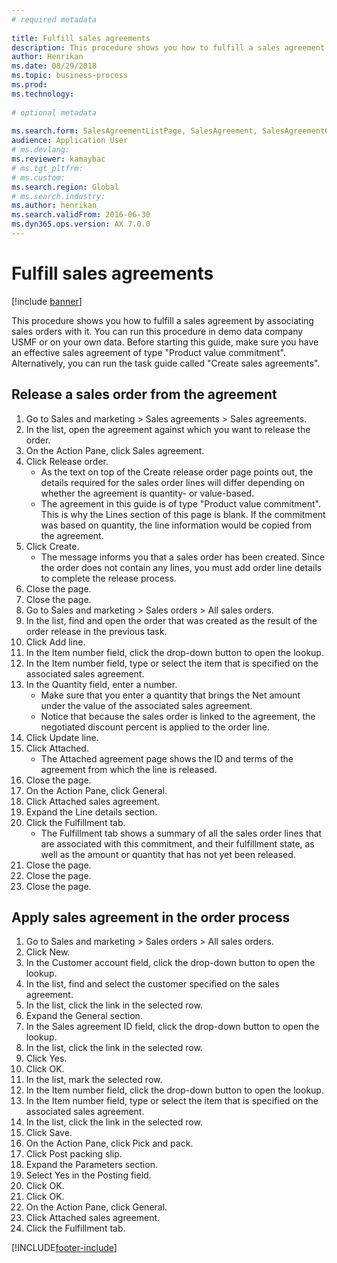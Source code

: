 ```yaml
--- 
# required metadata 
 
title: Fulfill sales agreements
description: This procedure shows you how to fulfill a sales agreement by associating sales orders with it. 
author: Henrikan
ms.date: 08/29/2018
ms.topic: business-process 
ms.prod:  
ms.technology:  
 
# optional metadata 
 
ms.search.form: SalesAgreementListPage, SalesAgreement, SalesAgreementGenerateReleaseOrder, SalesTableListPage, SalesTable, AgreementLine, SalesCreateOrder,  SalesEditLines, SalesAgreementHistory   
audience: Application User 
# ms.devlang:  
ms.reviewer: kamaybac
# ms.tgt_pltfrm:  
# ms.custom:  
ms.search.region: Global
# ms.search.industry: 
ms.author: henrikan
ms.search.validFrom: 2016-06-30 
ms.dyn365.ops.version: AX 7.0.0 
---
```

# Fulfill sales agreements

[!include [banner](../../includes/banner.md)]

This procedure shows you how to fulfill a sales agreement by associating sales orders with it. You can run this procedure in demo data company USMF or on your own data. Before starting this guide, make sure you have an effective sales agreement of type "Product value commitment". Alternatively, you can run the task guide called "Create sales agreements".  




## Release a sales order from the agreement
1. Go to Sales and marketing > Sales agreements > Sales agreements.
2. In the list, open the agreement against which you want to release the order.
3. On the Action Pane, click Sales agreement.
4. Click Release order.
    * As the text on top of the  Create release order page points out, the details required for the sales order lines will differ depending on whether the agreement is quantity- or value-based.  
    * The agreement in this guide is of type "Product value commitment". This is why the Lines section of this page is blank. If the commitment was based on quantity, the line information would be copied from the agreement.  
5. Click Create.
    * The message informs you that a sales order has been created. Since the order does not contain any lines, you must add order line details to complete the release process.   
6. Close the page.
7. Close the page.
8. Go to Sales and marketing > Sales orders > All sales orders.
9. In the list, find and open the order that was created as the result of the order release in the previous task.
10. Click Add line.
11. In the Item number field, click the drop-down button to open the lookup.
12. In the Item number field, type or select the item that is specified on the associated sales agreement.
13. In the Quantity field, enter a number.
    * Make sure that you enter a quantity that brings the Net amount under the value of the associated sales agreement.  
    * Notice that because the sales order is linked to the agreement, the negotiated discount percent is applied to the order line.  
14. Click Update line.
15. Click Attached.
    * The Attached agreement page shows the ID and terms of the agreement from which the line is released.  
16. Close the page.
17. On the Action Pane, click General.
18. Click Attached sales agreement.
19. Expand the Line details section.
20. Click the Fulfillment tab.
    * The Fulfillment tab shows a summary of all the sales order lines that are associated with this commitment, and their fulfillment state, as well as the amount or quantity that has not yet been released.   
21. Close the page.
22. Close the page.
23. Close the page.

## Apply sales agreement in the order process
1. Go to Sales and marketing > Sales orders > All sales orders.
2. Click New.
3. In the Customer account field, click the drop-down button to open the lookup.
4. In the list, find and select the customer specified on the sales agreement.
5. In the list, click the link in the selected row.
6. Expand the General section.
7. In the Sales agreement ID field, click the drop-down button to open the lookup.
8. In the list, click the link in the selected row.
9. Click Yes.
10. Click OK.
11. In the list, mark the selected row.
12. In the Item number field, click the drop-down button to open the lookup.
13. In the Item number field, type or select the item that is specified on the associated sales agreement.
14. In the list, click the link in the selected row.
15. Click Save.
16. On the Action Pane, click Pick and pack.
17. Click Post packing slip.
18. Expand the Parameters section.
19. Select Yes in the Posting field.
20. Click OK.
21. Click OK.
22. On the Action Pane, click General.
23. Click Attached sales agreement.
24. Click the Fulfillment tab.



[!INCLUDE[footer-include](../../../includes/footer-banner.md)]